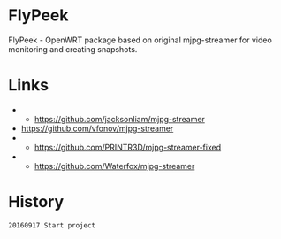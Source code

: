 FlyPeek
=======

FlyPeek - OpenWRT package based on original mjpg-streamer for video monitoring and creating snapshots.


Links
=====

* + https://github.com/jacksonliam/mjpg-streamer
* https://github.com/vfonov/mjpg-streamer
* - https://github.com/PRINTR3D/mjpg-streamer-fixed
* - https://github.com/Waterfox/mjpg-streamer


History
=======
	
	20160917 Start project
